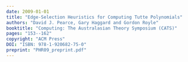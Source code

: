 ```yaml
---
date: 2009-01-01
title: "Edge-Selection Heuristics for Computing Tutte Polynomials"
authors: "David J. Pearce, Gary Haggard and Gordon Royle"
booktitle: "Computing: The Australasian Theory Symposium (CATS)"
pages: "153--162"
copyright: "ACM Press"
DOI: "ISBN: 978-1-920682-75-0"
preprint: "PHR09_preprint.pdf"
---
```


